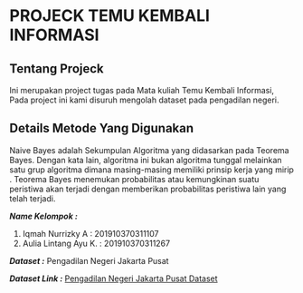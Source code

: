 # PROJECK TEMU KEMBALI INFORMASI

## Tentang Projeck
Ini merupakan project tugas pada Mata kuliah Temu Kembali Informasi, Pada project ini kami disuruh mengolah dataset pada pengadilan negeri.

## Details Metode Yang Digunakan
 Naive Bayes adalah Sekumpulan Algoritma yang didasarkan pada Teorema Bayes. Dengan kata lain, algoritma ini bukan algoritma tunggal melainkan satu grup algoritma dimana masing-masing memiliki prinsip kerja yang mirip . Teorema Bayes menemukan probabilitas atau kemungkinan suatu peristiwa akan terjadi dengan memberikan probabilitas peristiwa lain yang telah terjadi. 

***Name Kelompok :***
  1. Iqmah Nurrizky A : 201910370311107
  2. Aulia Lintang Ayu K. : 201910370311267
  
***Dataset :***
  Pengadilan Negeri Jakarta Pusat
  
***Dataset Link :***
  [Pengadilan Negeri Jakarta Pusat Dataset]()

